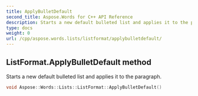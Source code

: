 ```yaml
---
title: ApplyBulletDefault
second_title: Aspose.Words for C++ API Reference
description: Starts a new default bulleted list and applies it to the paragraph. 
type: docs
weight: 0
url: /cpp/aspose.words.lists/listformat/applybulletdefault/
---
```

## ListFormat.ApplyBulletDefault method


Starts a new default bulleted list and applies it to the paragraph.

```cpp
void Aspose::Words::Lists::ListFormat::ApplyBulletDefault()
```


